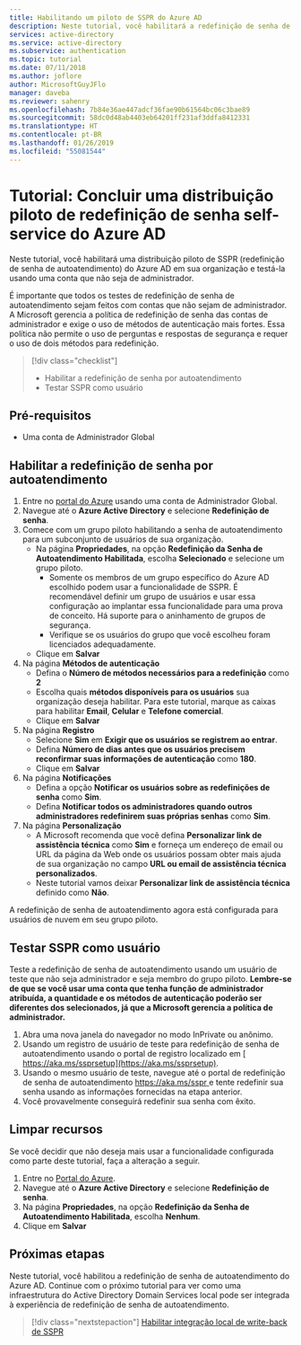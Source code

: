 ```yaml
---
title: Habilitando um piloto de SSPR do Azure AD
description: Neste tutorial, você habilitará a redefinição de senha de autoatendimento do Azure AD para um grupo piloto de usuários
services: active-directory
ms.service: active-directory
ms.subservice: authentication
ms.topic: tutorial
ms.date: 07/11/2018
ms.author: joflore
author: MicrosoftGuyJFlo
manager: daveba
ms.reviewer: sahenry
ms.openlocfilehash: 7b84e36ae447adcf36fae90b61564bc06c3bae89
ms.sourcegitcommit: 58dc0d48ab4403eb64201ff231af3ddfa8412331
ms.translationtype: HT
ms.contentlocale: pt-BR
ms.lasthandoff: 01/26/2019
ms.locfileid: "55081544"
---
```

# <a name="tutorial-complete-an-azure-ad-self-service-password-reset-pilot-roll-out"></a>Tutorial: Concluir uma distribuição piloto de redefinição de senha self-service do Azure AD

Neste tutorial, você habilitará uma distribuição piloto de SSPR (redefinição de senha de autoatendimento) do Azure AD em sua organização e testá-la usando uma conta que não seja de administrador.

É importante que todos os testes de redefinição de senha de autoatendimento sejam feitos com contas que não sejam de administrador. A Microsoft gerencia a política de redefinição de senha das contas de administrador e exige o uso de métodos de autenticação mais fortes. Essa política não permite o uso de perguntas e respostas de segurança e requer o uso de dois métodos para redefinição.

> [!div class="checklist"]
> * Habilitar a redefinição de senha por autoatendimento
> * Testar SSPR como usuário

## <a name="prerequisites"></a>Pré-requisitos

* Uma conta de Administrador Global

## <a name="enable-self-service-password-reset"></a>Habilitar a redefinição de senha por autoatendimento

1. Entre no [portal do Azure](https://portal.azure.com) usando uma conta de Administrador Global.
1. Navegue até o **Azure Active Directory** e selecione **Redefinição de senha**.
1. Comece com um grupo piloto habilitando a senha de autoatendimento para um subconjunto de usuários de sua organização.
   * Na página **Propriedades**, na opção **Redefinição da Senha de Autoatendimento Habilitada**, escolha **Selecionado** e selecione um grupo piloto.
      * Somente os membros de um grupo específico do Azure AD escolhido podem usar a funcionalidade de SSPR. É recomendável definir um grupo de usuários e usar essa configuração ao implantar essa funcionalidade para uma prova de conceito. Há suporte para o aninhamento de grupos de segurança.
      * Verifique se os usuários do grupo que você escolheu foram licenciados adequadamente.
   * Clique em **Salvar**
1. Na página **Métodos de autenticação**
   * Defina o **Número de métodos necessários para a redefinição** como **2**
   * Escolha quais **métodos disponíveis para os usuários** sua organização deseja habilitar. Para este tutorial, marque as caixas para habilitar **Email**, **Celular** e **Telefone comercial**.
   * Clique em **Salvar**
1. Na página **Registro**
   * Selecione **Sim** em **Exigir que os usuários se registrem ao entrar**.
   * Defina **Número de dias antes que os usuários precisem reconfirmar suas informações de autenticação** como **180**.
   * Clique em **Salvar**
1. Na página **Notificações**
   * Defina a opção **Notificar os usuários sobre as redefinições de senha** como **Sim**.
   * Defina **Notificar todos os administradores quando outros administradores redefinirem suas próprias senhas** como **Sim**.
1. Na página **Personalização**
   * A Microsoft recomenda que você defina **Personalizar link de assistência técnica** como **Sim** e forneça um endereço de email ou URL da página da Web onde os usuários possam obter mais ajuda de sua organização no campo **URL ou email de assistência técnica personalizados**.
   * Neste tutorial vamos deixar **Personalizar link de assistência técnica** definido como **Não**.

A redefinição de senha de autoatendimento agora está configurada para usuários de nuvem em seu grupo piloto.

## <a name="test-sspr-as-a-user"></a>Testar SSPR como usuário

Teste a redefinição de senha de autoatendimento usando um usuário de teste que não seja administrador e seja membro do grupo piloto. **Lembre-se de que se você usar uma conta que tenha função de administrador atribuída, a quantidade e os métodos de autenticação poderão ser diferentes dos selecionados, já que a Microsoft gerencia a política de administrador.**

1. Abra uma nova janela do navegador no modo InPrivate ou anônimo.
1. Usando um registro de usuário de teste para redefinição de senha de autoatendimento usando o portal de registro localizado em [ https://aka.ms/ssprsetup](https://aka.ms/ssprsetup).
1. Usando o mesmo usuário de teste, navegue até o portal de redefinição de senha de autoatendimento [ https://aka.ms/sspr ](https://aka.ms/sspr) e tente redefinir sua senha usando as informações fornecidas na etapa anterior.
1. Você provavelmente conseguirá redefinir sua senha com êxito.

## <a name="clean-up-resources"></a>Limpar recursos

Se você decidir que não deseja mais usar a funcionalidade configurada como parte deste tutorial, faça a alteração a seguir.

1. Entre no [Portal do Azure](https://portal.azure.com).
1. Navegue até o **Azure Active Directory** e selecione **Redefinição de senha**.
1. Na página **Propriedades**, na opção **Redefinição da Senha de Autoatendimento Habilitada**, escolha **Nenhum**.
1. Clique em **Salvar**

## <a name="next-steps"></a>Próximas etapas

Neste tutorial, você habilitou a redefinição de senha de autoatendimento do Azure AD. Continue com o próximo tutorial para ver como uma infraestrutura do Active Directory Domain Services local pode ser integrada à experiência de redefinição de senha de autoatendimento.

> [!div class="nextstepaction"]
> [Habilitar integração local de write-back de SSPR](tutorial-enable-writeback.md)
